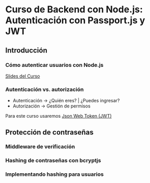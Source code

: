 # Curso de Backend con Node.js: Autenticación con Passport.js y JWT

## Introducción

### Cómo autenticar usuarios con Node.js

[Slides del Curso](https://static.platzi.com/media/public/uploads/slides-del-cuso-de-backend-con-node-js-autenticacion-con-passport-js-y-jwt_28d62bfe-085e-46c2-aae6-548cdebbdcba.pdf)

### Autenticación vs. autorización

- Autenticación -> ¿Quién eres? | ¿Puedes ingresar?
- Autorización -> Gestión de permisos

Para este curso usaremos [Json Web Token (JWT)](https://jwt.io/)

## Protección de contraseñas

### Middleware de verificación

### Hashing de contraseñas con bcryptjs

### Implementando hashing para usuarios
